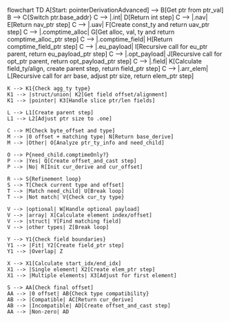 flowchart TD
    A[Start: pointerDerivationAdvanced] --> B[Get ptr from ptr_val]
    B --> C{Switch ptr.base_addr}
    C --> |.int| D[Return int step]
    C --> |.nav| E[Return nav_ptr step]
    C --> |.uav| F[Create const_ty and return uav_ptr step]
    C --> |.comptime_alloc| G[Get alloc, val, ty and return comptime_alloc_ptr step]
    C --> |.comptime_field| H[Return comptime_field_ptr step]
    C --> |.eu_payload| I[Recursive call for eu_ptr parent, return eu_payload_ptr step]
    C --> |.opt_payload| J[Recursive call for opt_ptr parent, return opt_payload_ptr step]
    C --> |.field| K[Calculate field_ty/align, create parent step, return field_ptr step]
    C --> |.arr_elem| L[Recursive call for arr base, adjust ptr size, return elem_ptr step]
    
    K --> K1{Check agg_ty type}
    K1 --> |struct/union| K2[Get field offset/alignment]
    K1 --> |pointer| K3[Handle slice ptr/len fields]
    
    L --> L1[Create parent step]
    L1 --> L2[Adjust ptr size to .one]
    
    C --> M[Check byte_offset and type]
    M --> |0 offset + matching type| N[Return base_derive]
    M --> |Other| O[Analyze ptr_ty_info and need_child]
    
    O --> P{need_child.comptimeOnly?}
    P --> |Yes| Q[Create offset_and_cast step]
    P --> |No| R[Init cur_derive and cur_offset]
    
    R --> S{Refinement loop}
    S --> T[Check current type and offset]
    T --> |Match need_child| U[Break loop]
    T --> |Not match| V{Check cur_ty type}
    
    V --> |optional| W[Handle optional payload]
    V --> |array| X[Calculate element index/offset]
    V --> |struct| Y[Find matching field]
    V --> |other types| Z[Break loop]
    
    Y --> Y1{Check field boundaries}
    Y1 --> |Fit| Y2[Create field_ptr step]
    Y1 --> |Overlap| Z
    
    X --> X1[Calculate start_idx/end_idx]
    X1 --> |Single element| X2[Create elem_ptr step]
    X1 --> |Multiple elements| X3[Adjust for first element]
    
    S --> AA[Check final offset]
    AA --> |0 offset| AB{Check type compatibility}
    AB --> |Compatible| AC[Return cur_derive]
    AB --> |Incompatible| AD[Create offset_and_cast step]
    AA --> |Non-zero| AD
